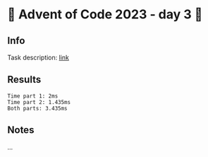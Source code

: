 # 🎄 Advent of Code 2023 - day 3 🎄

## Info

Task description: [link](https://adventofcode.com/2023/day/3)

## Results

<!--RESULTS-->

```
Time part 1: 2ms
Time part 2: 1.435ms
Both parts: 3.435ms
```

## Notes

...
